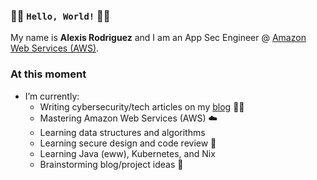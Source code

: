 ### 👋🏻 `Hello, World!` 👋🏻

My name is  **Alexis Rodriguez**  and I am an App Sec Engineer @ [Amazon Web Services (AWS)](https://aws.amazon.com).

### At this moment
- I’m currently:
  - Writing cybersecurity/tech articles on my [blog](https://blog.bin3xish477.com) ✍🏻
  - Mastering Amazon Web Services (AWS) ☁️
  - Learning data structures and algorithms
  - Learning secure design and code review 👀
  - Learning Java (eww), Kubernetes, and Nix
  - Brainstorming blog/project ideas 🧠
